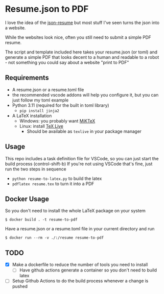 # Resume.json to PDF
I love the idea of the [json-resume](https://jsonresume.org/) but most stuff I've seen turns the json into a website.

While the websites look nice, often you still need to submit a simple PDF resume.

The script and template included here takes your resume.json (or toml) and generate a simple PDF that looks decent to a human and readable to a robot - not something you could say about a website "print to PDF"

## Requirements
- A resume.json or a resume.toml file
 - the recommended vscode addons will help you configure it, but you can just follow my toml example
- Python 3.11 (required for the built in toml library)
  - `pip install jinja2`
- A LaTeX installation
  - Windows: you probably want [MiKTeX](https://miktex.org/)
  - Linux: install [TeX Live](https://tug.org/texlive/)
    - Should be available as `texlive` in your package manager
## Usage
This repo includes a task definition file for VSCode, so you can just start the build process (control-shift-b)
If you're not using VSCode that's fine, just run the two steps in sequence
- `python resume-to-latex.py` to build the latex
- `pdflatex resume.tex` to turn it into a PDF

## Docker Usage
So you don't need to install the whole LaTeX package on your system
```shell
$ docker build . -t resume-to-pdf
```
Have a resume.json or a resume.toml file in your current directory and run
```shell
$ docker run --rm -v ./:/resume resume-to-pdf
```

## TODO
- [x] Make a dockerfile to reduce the number of tools you need to install
  - [ ] Have github actions generate a container so you don't need to build latex
- [ ] Setup Github Actions to do the build process whenever a change is pushed
